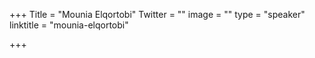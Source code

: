 +++
Title = "Mounia Elqortobi"
Twitter = ""
image = ""
type = "speaker"
linktitle = "mounia-elqortobi"

+++


